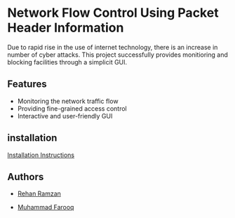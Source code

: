 # Network Flow Control Using Packet Header Information

Due to rapid rise in the use of internet technology, there is an increase in number of cyber attacks. This project successfully provides monitioring and blocking facilities through a simplicit GUI. 

## Features

- Monitoring the network traffic flow
- Providing fine-grained access control
- Interactive and user-friendly GUI

## installation

[Installation Instructions](/INSTALL.md)

## Authors

- [Rehan Ramzan](https://github.com/mrehanramzan/Network-Monitoring-App)

- [Muhammad Farooq](https://github.com/farooquememon385)